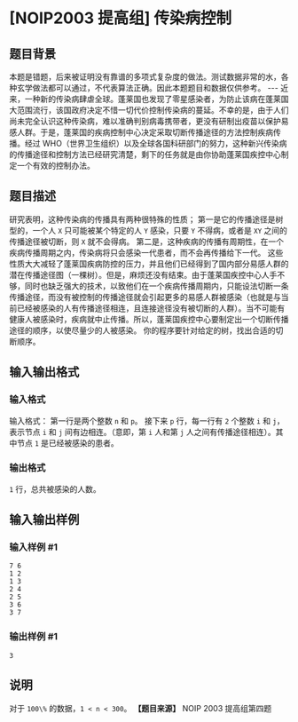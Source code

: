 

# [NOIP2003 提高组] 传染病控制

## 题目背景

本题是错题，后来被证明没有靠谱的多项式复杂度的做法。测试数据非常的水，各种玄学做法都可以通过，不代表算法正确。因此本题题目和数据仅供参考。 \---
近来，一种新的传染病肆虐全球。蓬莱国也发现了零星感染者，为防止该病在蓬莱国大范围流行，该国政府决定不惜一切代价控制传染病的蔓延。不幸的是，由于人们尚未完全认识这种传染病，难以准确判别病毒携带者，更没有研制出疫苗以保护易感人群。于是，蓬莱国的疾病控制中心决定采取切断传播途径的方法控制疾病传播。经过
WHO（世界卫生组织）以及全球各国科研部门的努力，这种新兴传染病的传播途径和控制方法已经研究清楚，剩下的任务就是由你协助蓬莱国疾控中心制定一个有效的控制办法。

## 题目描述

研究表明，这种传染病的传播具有两种很特殊的性质； 第一是它的传播途径是树型的，一个人 `X` 只可能被某个特定的人 `Y` 感染，只要 `Y`
不得病，或者是 `XY` 之间的传播途径被切断，则 `X` 就不会得病。
第二是，这种疾病的传播有周期性，在一个疾病传播周期之内，传染病将只会感染一代患者，而不会再传播给下一代。
这些性质大大减轻了蓬莱国疾病防控的压力，并且他们已经得到了国内部分易感人群的潜在传播途径图（一棵树）。但是，麻烦还没有结束。由于蓬莱国疾控中心人手不够，同时也缺乏强大的技术，以致他们在一个疾病传播周期内，只能设法切断一条传播途径，而没有被控制的传播途径就会引起更多的易感人群被感染（也就是与当前已经被感染的人有传播途径相连，且连接途径没有被切断的人群）。当不可能有健康人被感染时，疾病就中止传播。所以，蓬莱国疾控中心要制定出一个切断传播途径的顺序，以使尽量少的人被感染。
你的程序要针对给定的树，找出合适的切断顺序。

## 输入输出格式

### 输入格式

  

输入格式： 第一行是两个整数 `n` 和 `p`。 接下来 `p` 行，每一行有 `2` 个整数 `i` 和 `j`，表示节点 `i` 和 `j`
间有边相连。（意即，第 `i` 人和第 `j` 人之间有传播途径相连）。其中节点 `1` 是已经被感染的患者。

### 输出格式

  

`1` 行，总共被感染的人数。

## 输入输出样例

### 输入样例 #1

    
    
    7 6
    1 2
    1 3
    2 4
    2 5
    3 6
    3 7
    

### 输出样例 #1

    
    
    3
    

## 说明

对于 `100\%` 的数据，`1 < n < 300`。 **【题目来源】** NOIP 2003 提高组第四题

